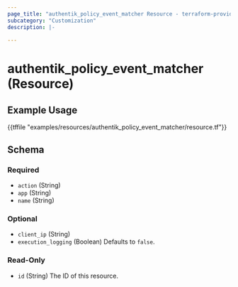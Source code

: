 ```yaml
---
page_title: "authentik_policy_event_matcher Resource - terraform-provider-authentik"
subcategory: "Customization"
description: |-
  
---
```


# authentik_policy_event_matcher (Resource)



## Example Usage

{{tffile "examples/resources/authentik_policy_event_matcher/resource.tf"}}

<!-- schema generated by tfplugindocs -->
## Schema

### Required

- `action` (String)
- `app` (String)
- `name` (String)

### Optional

- `client_ip` (String)
- `execution_logging` (Boolean) Defaults to `false`.

### Read-Only

- `id` (String) The ID of this resource.


